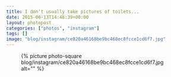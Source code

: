 ```yaml
---
title: I don't usually take pictures of toilets...
date: 2015-06-13T14:48:39+00:00
layout: photopost
categories: ["photos", "instagram"]
tags: []
image: "blog/instagram/ce820a46168be9bc468ec8fcce1cd6f7.jpg"
---
```


<figure class="photo photo--square">
  {% picture photo-square blog/instagram/ce820a46168be9bc468ec8fcce1cd6f7.jpg alt="" %}
</figure>


